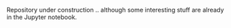 Repository under construction .. although some interesting stuff are already in the Jupyter notebook. 
